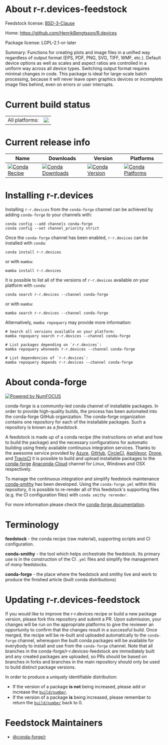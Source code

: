 About r-r.devices-feedstock
===========================

Feedstock license: [BSD-3-Clause](https://github.com/conda-forge/r-r.devices-feedstock/blob/main/LICENSE.txt)

Home: https://github.com/HenrikBengtsson/R.devices

Package license: LGPL-2.1-or-later

Summary: Functions for creating plots and image files in a unified way regardless of output format (EPS, PDF, PNG, SVG, TIFF, WMF, etc.). Default device options as well as scales and aspect ratios are controlled in a uniform way across all device types. Switching output format requires minimal changes in code. This package is ideal for large-scale batch processing, because it will never leave open graphics devices or incomplete image files behind, even on errors or user interrupts.

Current build status
====================


<table><tr><td>All platforms:</td>
    <td>
      <a href="https://dev.azure.com/conda-forge/feedstock-builds/_build/latest?definitionId=3461&branchName=main">
        <img src="https://dev.azure.com/conda-forge/feedstock-builds/_apis/build/status/r-r.devices-feedstock?branchName=main">
      </a>
    </td>
  </tr>
</table>

Current release info
====================

| Name | Downloads | Version | Platforms |
| --- | --- | --- | --- |
| [![Conda Recipe](https://img.shields.io/badge/recipe-r--r.devices-green.svg)](https://anaconda.org/conda-forge/r-r.devices) | [![Conda Downloads](https://img.shields.io/conda/dn/conda-forge/r-r.devices.svg)](https://anaconda.org/conda-forge/r-r.devices) | [![Conda Version](https://img.shields.io/conda/vn/conda-forge/r-r.devices.svg)](https://anaconda.org/conda-forge/r-r.devices) | [![Conda Platforms](https://img.shields.io/conda/pn/conda-forge/r-r.devices.svg)](https://anaconda.org/conda-forge/r-r.devices) |

Installing r-r.devices
======================

Installing `r-r.devices` from the `conda-forge` channel can be achieved by adding `conda-forge` to your channels with:

```
conda config --add channels conda-forge
conda config --set channel_priority strict
```

Once the `conda-forge` channel has been enabled, `r-r.devices` can be installed with `conda`:

```
conda install r-r.devices
```

or with `mamba`:

```
mamba install r-r.devices
```

It is possible to list all of the versions of `r-r.devices` available on your platform with `conda`:

```
conda search r-r.devices --channel conda-forge
```

or with `mamba`:

```
mamba search r-r.devices --channel conda-forge
```

Alternatively, `mamba repoquery` may provide more information:

```
# Search all versions available on your platform:
mamba repoquery search r-r.devices --channel conda-forge

# List packages depending on `r-r.devices`:
mamba repoquery whoneeds r-r.devices --channel conda-forge

# List dependencies of `r-r.devices`:
mamba repoquery depends r-r.devices --channel conda-forge
```


About conda-forge
=================

[![Powered by
NumFOCUS](https://img.shields.io/badge/powered%20by-NumFOCUS-orange.svg?style=flat&colorA=E1523D&colorB=007D8A)](https://numfocus.org)

conda-forge is a community-led conda channel of installable packages.
In order to provide high-quality builds, the process has been automated into the
conda-forge GitHub organization. The conda-forge organization contains one repository
for each of the installable packages. Such a repository is known as a *feedstock*.

A feedstock is made up of a conda recipe (the instructions on what and how to build
the package) and the necessary configurations for automatic building using freely
available continuous integration services. Thanks to the awesome service provided by
[Azure](https://azure.microsoft.com/en-us/services/devops/), [GitHub](https://github.com/),
[CircleCI](https://circleci.com/), [AppVeyor](https://www.appveyor.com/),
[Drone](https://cloud.drone.io/welcome), and [TravisCI](https://travis-ci.com/)
it is possible to build and upload installable packages to the
[conda-forge](https://anaconda.org/conda-forge) [Anaconda-Cloud](https://anaconda.org/)
channel for Linux, Windows and OSX respectively.

To manage the continuous integration and simplify feedstock maintenance
[conda-smithy](https://github.com/conda-forge/conda-smithy) has been developed.
Using the ``conda-forge.yml`` within this repository, it is possible to re-render all of
this feedstock's supporting files (e.g. the CI configuration files) with ``conda smithy rerender``.

For more information please check the [conda-forge documentation](https://conda-forge.org/docs/).

Terminology
===========

**feedstock** - the conda recipe (raw material), supporting scripts and CI configuration.

**conda-smithy** - the tool which helps orchestrate the feedstock.
                   Its primary use is in the construction of the CI ``.yml`` files
                   and simplify the management of *many* feedstocks.

**conda-forge** - the place where the feedstock and smithy live and work to
                  produce the finished article (built conda distributions)


Updating r-r.devices-feedstock
==============================

If you would like to improve the r-r.devices recipe or build a new
package version, please fork this repository and submit a PR. Upon submission,
your changes will be run on the appropriate platforms to give the reviewer an
opportunity to confirm that the changes result in a successful build. Once
merged, the recipe will be re-built and uploaded automatically to the
`conda-forge` channel, whereupon the built conda packages will be available for
everybody to install and use from the `conda-forge` channel.
Note that all branches in the conda-forge/r-r.devices-feedstock are
immediately built and any created packages are uploaded, so PRs should be based
on branches in forks and branches in the main repository should only be used to
build distinct package versions.

In order to produce a uniquely identifiable distribution:
 * If the version of a package **is not** being increased, please add or increase
   the [``build/number``](https://docs.conda.io/projects/conda-build/en/latest/resources/define-metadata.html#build-number-and-string).
 * If the version of a package **is** being increased, please remember to return
   the [``build/number``](https://docs.conda.io/projects/conda-build/en/latest/resources/define-metadata.html#build-number-and-string)
   back to 0.

Feedstock Maintainers
=====================

* [@conda-forge/r](https://github.com/conda-forge/r/)

